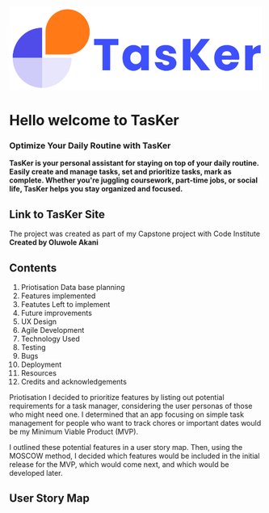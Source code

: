 
<img src="static/images/tasker_logo.png" alt="Tasker Logo" width="500">

# Hello welcome to TasKer

### Optimize Your Daily Routine with TasKer

**TasKer is your personal assistant for staying on top of your daily routine. Easily create and manage tasks, set and prioritize tasks, mark as complete. Whether you're juggling coursework, part-time jobs, or social life, TasKer helps you stay organized and focused.**

## Link to TasKer Site

The project was created as part of my Capstone project with Code Institute
**Created by Oluwole Akani**

## Contents

1. Priotisation
Data base planning
2. Features implemented
3. Featutes Left to implement
4. Future improvements
5. UX Design
6. Agile Development
7. Technology Used
8. Testing
9. Bugs
10. Deployment
11. Resources
12. Credits and acknowledgements

Priotisation
I decided to prioritize features by listing out potential requirements for a task manager, considering the user personas of those who might need one. I determined that an app focusing on simple task management for people who want to track chores or important dates would be my Minimum Viable Product (MVP).

I outlined these potential features in a user story map. Then, using the MOSCOW method, I decided which features would be included in the initial release for the MVP, which would come next, and which would be developed later.

## User Story Map
